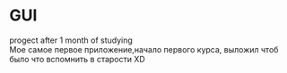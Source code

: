 # GUI
progect after 1 month of studying   
Мое самое первое приложение,начало первого курса, выложил чтоб было что вспомнить в старости XD
